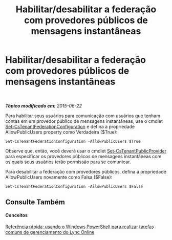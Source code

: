 ﻿---
title: Habilitar/desabilitar a federação com provedores públicos de mensagens instantâneas
TOCTitle: Habilitar/desabilitar a federação com provedores públicos de mensagens instantâneas
ms:assetid: 8609682c-97d3-48e6-a243-d84c1f9c8419
ms:mtpsurl: https://technet.microsoft.com/pt-br/library/Dn362809(v=OCS.15)
ms:contentKeyID: 56270442
ms.date: 06/02/2017
mtps_version: v=OCS.15
ms.translationtype: HT
---

# Habilitar/desabilitar a federação com provedores públicos de mensagens instantâneas

 

_**Tópico modificado em:** 2015-06-22_

Para habilitar seus usuários para comunicação com usuários que tenham contas em um provedor público de mensagens instantâneas, use o cmdlet [Set-CsTenantFederationConfiguration](set-cstenantfederationconfiguration.md) e defina a propriedade AllowPublicUsers property como Verdadeira ($True):

    Set-CsTenantFederationConfiguration -AllowPublicUsers $True

Observe que, então, você deverá usar o cmdlet [Set-CsTenantPublicProvider](set-cstenantpublicprovider.md) para especificar os provedores públicos de mensagens instantâneas com os quais seus usuários terão permissão para se comunicar.

Para desabilitar a federação com provedores públicos, defina a propriedade AllowPublicUsers novamente como Falsa ($False):

    Set-CsTenantFederationConfiguration -AllowPublicUsers $False

## Consulte Também

#### Conceitos

[Referência rápida: usando o Windows PowerShell para realizar tarefas comuns de gerenciamento do Lync Online](quick-reference-using-windows-powershell-to-do-common-skype-for-business-online-management-tasks.md)

